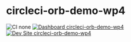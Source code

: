 # circleci-orb-demo-wp4

![CI none](https://img.shields.io/badge/ci-none-orange.svg)
[![Dashboard circleci-orb-demo-wp4](https://img.shields.io/badge/dashboard-circleci_orb_demo_wp4-yellow.svg)](https://dashboard.pantheon.io/sites/5d3bd582-06ad-47b4-9a0b-df2c7f92e483#dev/code)
[![Dev Site circleci-orb-demo-wp4](https://img.shields.io/badge/site-circleci_orb_demo_wp4-blue.svg)](http://dev-circleci-orb-demo-wp4.pantheonsite.io/)